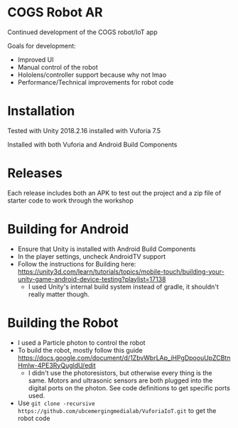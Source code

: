 # COGS Robot AR
Continued development of the COGS robot/IoT app

Goals for development:
* Improved UI
* Manual control of the robot
* Hololens/controller support because why not lmao
* Performance/Technical improvements for robot code

# Installation
Tested with Unity 2018.2.16 installed with Vuforia 7.5

Installed with both Vuforia and Android Build Components

# Releases
Each release includes both an APK to test out the project and a zip file of starter code to work through the workshop

# Building for Android
* Ensure that Unity is installed with Android Build Components
* In the player settings, uncheck AndroidTV support
* Follow the instructions for Building here: https://unity3d.com/learn/tutorials/topics/mobile-touch/building-your-unity-game-android-device-testing?playlist=17138
  * I used Unity's internal build system instead of gradle, it shouldn't really matter though.

# Building the Robot
* I used a Particle photon to control the robot
* To build the robot, mostly follow this guide https://docs.google.com/document/d/1ZbvWbrLAp_iHPgDpoouUpZCBtnHmlw-4PE3RyQugldU/edit
  * I didn't use the photoresistors, but otherwise every thing is the same. Motors and ultrasonic sensors are both plugged into the digital ports on the photon. See code definitions to get specific ports used.
* Use 
`git clone -recursive https://github.com/ubcemergingmedialab/VuforiaIoT.git`
to get the robot code
